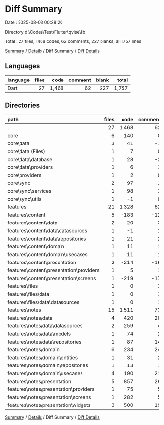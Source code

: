 # Diff Summary

Date : 2025-08-03 00:28:20

Directory d:\\Codes\\Test\\Flutter\\qvise\\lib

Total : 27 files,  1468 codes, 62 comments, 227 blanks, all 1757 lines

[Summary](results.md) / [Details](details.md) / Diff Summary / [Diff Details](diff-details.md)

## Languages
| language | files | code | comment | blank | total |
| :--- | ---: | ---: | ---: | ---: | ---: |
| Dart | 27 | 1,468 | 62 | 227 | 1,757 |

## Directories
| path | files | code | comment | blank | total |
| :--- | ---: | ---: | ---: | ---: | ---: |
| . | 27 | 1,468 | 62 | 227 | 1,757 |
| core | 6 | 140 | 0 | 16 | 156 |
| core\\data | 3 | 41 | -1 | 2 | 42 |
| core\\data (Files) | 1 | 7 | 0 | -1 | 6 |
| core\\data\\database | 1 | 28 | -2 | 2 | 28 |
| core\\data\\providers | 1 | 6 | 1 | 1 | 8 |
| core\\providers | 1 | 2 | 0 | 0 | 2 |
| core\\sync | 2 | 97 | 1 | 14 | 112 |
| core\\sync\\services | 1 | 98 | 1 | 13 | 112 |
| core\\sync\\utils | 1 | -1 | 0 | 1 | 0 |
| features | 21 | 1,328 | 62 | 211 | 1,601 |
| features\\content | 5 | -183 | -12 | 6 | -189 |
| features\\content\\data | 2 | 20 | 3 | 14 | 37 |
| features\\content\\data\\datasources | 1 | -1 | 1 | -1 | -1 |
| features\\content\\data\\repositories | 1 | 21 | 2 | 15 | 38 |
| features\\content\\domain | 1 | 11 | 1 | 4 | 16 |
| features\\content\\domain\\usecases | 1 | 11 | 1 | 4 | 16 |
| features\\content\\presentation | 2 | -214 | -16 | -12 | -242 |
| features\\content\\presentation\\providers | 1 | 5 | 1 | 1 | 7 |
| features\\content\\presentation\\screens | 1 | -219 | -17 | -13 | -249 |
| features\\files | 1 | 0 | 1 | 0 | 1 |
| features\\files\\data | 1 | 0 | 1 | 0 | 1 |
| features\\files\\data\\datasources | 1 | 0 | 1 | 0 | 1 |
| features\\notes | 15 | 1,511 | 73 | 205 | 1,789 |
| features\\notes\\data | 4 | 420 | 20 | 75 | 515 |
| features\\notes\\data\\datasources | 2 | 259 | 4 | 45 | 308 |
| features\\notes\\data\\models | 1 | 74 | 2 | 9 | 85 |
| features\\notes\\data\\repositories | 1 | 87 | 14 | 21 | 122 |
| features\\notes\\domain | 6 | 234 | 24 | 46 | 304 |
| features\\notes\\domain\\entities | 1 | 31 | 2 | 8 | 41 |
| features\\notes\\domain\\repositories | 1 | 13 | 1 | 2 | 16 |
| features\\notes\\domain\\usecases | 4 | 190 | 21 | 36 | 247 |
| features\\notes\\presentation | 5 | 857 | 29 | 84 | 970 |
| features\\notes\\presentation\\providers | 1 | 75 | 5 | 12 | 92 |
| features\\notes\\presentation\\screens | 1 | 282 | 5 | 27 | 314 |
| features\\notes\\presentation\\widgets | 3 | 500 | 19 | 45 | 564 |

[Summary](results.md) / [Details](details.md) / Diff Summary / [Diff Details](diff-details.md)